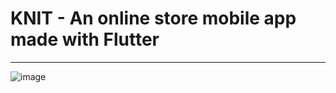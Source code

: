 # KNIT - An online store mobile app made with Flutter

-----------

![image](https://github.com/TheJuliana/knitwear_shopping_app/assets/62110361/5bbf37fd-ea0d-44a5-bc7a-c2adb8203aee)
